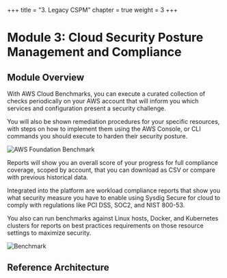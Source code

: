 
+++
title = "3. Legacy CSPM"
chapter = true
weight = 3
+++

# Module 3: Cloud Security Posture Management and Compliance

## Module Overview

With AWS Cloud Benchmarks, you can execute a curated collection of checks periodically on your AWS account that will inform you which services and configuration present a security challenge.

You will also be shown remediation procedures for your specific resources, with steps on how to implement them using the AWS Console, or CLI commands you should execute to harden their security posture.


![AWS Foundation Benchmark](/images/cloud_benchmark_00.png)

Reports will show you an overall score of your progress for full compliance coverage, scoped by account, that you can download as CSV or compare with previous historical data.

Integrated into the platform are workload compliance reports that show you what security measure you have to enable using Sysdig Secure for cloud to comply with regulations like PCI DSS, SOC2, and NIST 800-53.

You also can run benchmarks against Linux hosts, Docker, and Kubernetes clusters for reports on best practices requirements on those resource settings to maximize security.

![Benchmark](/images/cloud_benchmark_03.png)

<!-- ![AWS Foundation Benchmark](/images/cloudsec-site/cloud_bench/kubernetes_bench.png) -->

## Reference Architecture

